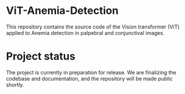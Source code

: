 # ViT-Anemia-Detection
This repository contains the source code of the Vision transformer (ViT) applied to Anemia detection in palpebral and conjunctival images.

# Project status
The project is currently in preparation for release. We are finalizing the codebase and documentation, and the repository will be made public shortly.
